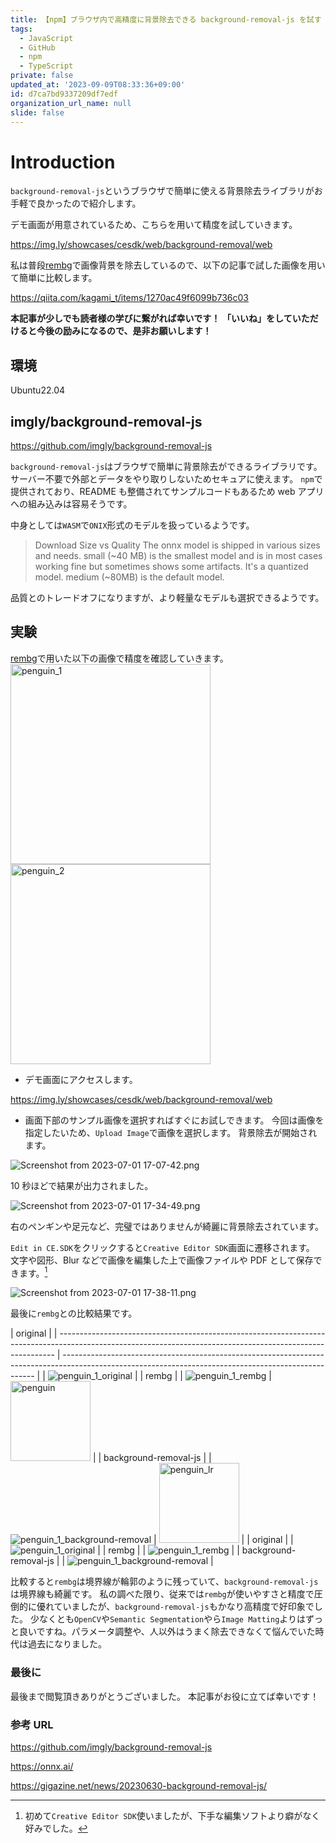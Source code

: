 ```yaml
---
title: 【npm】ブラウザ内で高精度に背景除去できる background-removal-js を試す
tags:
  - JavaScript
  - GitHub
  - npm
  - TypeScript
private: false
updated_at: '2023-09-09T08:33:36+09:00'
id: d7ca7bd9337209df7edf
organization_url_name: null
slide: false
---
```


# Introduction

`background-removal-js`というブラウザで簡単に使える背景除去ライブラリがお手軽で良かったので紹介します。

デモ画面が用意されているため、こちらを用いて精度を試していきます。

https://img.ly/showcases/cesdk/web/background-removal/web

私は普段[rembg](https://qiita.com/kagami_t/items/1270ac49f6099b736c03)で画像背景を除去しているので、以下の記事で試した画像を用いて簡単に比較します。

https://qiita.com/kagami_t/items/1270ac49f6099b736c03

**本記事が少しでも読者様の学びに繋がれば幸いです！**
**「いいね」をしていただけると今後の励みになるので、是非お願いします！**

## 環境

Ubuntu22.04

## imgly/background-removal-js

https://github.com/imgly/background-removal-js

`background-removal-js`はブラウザで簡単に背景除去ができるライブラリです。
サーバー不要で外部とデータをやり取りしないためセキュアに使えます。
`npm`で提供されており、README も整備されてサンプルコードもあるため web アプリへの組み込みは容易そうです。

中身としては`WASM`で`ONIX`形式のモデルを扱っているようです。

> Download Size vs Quality
> The onnx model is shipped in various sizes and needs.
> small (~40 MB) is the smallest model and is in most cases working fine but sometimes shows some artifacts. It's a quantized model.
> medium (~80MB) is the default model.

品質とのトレードオフになりますが、より軽量なモデルも選択できるようです。

## 実験

[rembg](https://qiita.com/kagami_t/items/1270ac49f6099b736c03)で用いた以下の画像で精度を確認していきます。
<img width="320" alt="penguin_1" src="https://qiita-image-store.s3.ap-northeast-1.amazonaws.com/0/3292052/24dfb079-9f78-adfc-869d-01f2c5b5b3a1.jpeg"><img width="320" alt="penguin_2" src="https://qiita-image-store.s3.ap-northeast-1.amazonaws.com/0/3292052/9981078e-d2ac-477e-70c8-9b248d120a20.jpeg">

- デモ画面にアクセスします。

https://img.ly/showcases/cesdk/web/background-removal/web

- 画面下部のサンプル画像を選択すればすぐにお試しできます。
  今回は画像を指定したいため、`Upload Image`で画像を選択します。
  背景除去が開始されます。

![Screenshot from 2023-07-01 17-07-42.png](https://qiita-image-store.s3.ap-northeast-1.amazonaws.com/0/3292052/fbb0a020-2372-6a1c-9097-fe340d3f9a28.png)

10 秒ほどで結果が出力されました。

![Screenshot from 2023-07-01 17-34-49.png](https://qiita-image-store.s3.ap-northeast-1.amazonaws.com/0/3292052/2abc5810-ba02-5f6a-d0ce-6a28356d8f37.png)

右のペンギンや足元など、完璧ではありませんが綺麗に背景除去されています。

`Edit in CE.SDK`をクリックすると`Creative Editor SDK`画面に遷移されます。
文字や図形、Blur などで画像を編集した上で画像ファイルや PDF として保存できます。[^1]
[^1]:初めて`Creative Editor SDK`使いましたが、下手な編集ソフトより癖がなく好みでした。

![Screenshot from 2023-07-01 17-38-11.png](https://qiita-image-store.s3.ap-northeast-1.amazonaws.com/0/3292052/bd59a5c7-d36f-1ab6-ed8e-43d96a7d17d4.png)

最後に`rembg`との比較結果です。

| original                                                                                                                                                    |
| ----------------------------------------------------------------------------------------------------------------------------------------------------------- | ----------------------------------------------------------------------------------------------------------------------------------------------------- |
| <img alt="penguin_1_original" src="https://qiita-image-store.s3.ap-northeast-1.amazonaws.com/0/3292052/24dfb079-9f78-adfc-869d-01f2c5b5b3a1.jpeg">          |
| rembg                                                                                                                                                       |
| <img alt="penguin_1_rembg" src="https://qiita-image-store.s3.ap-northeast-1.amazonaws.com/0/3292052/615f4a32-bed2-7345-2d08-27a0f258e34b.png">              | <img width="128" alt="penguin" src="https://qiita-image-store.s3.ap-northeast-1.amazonaws.com/0/3292052/e39dadb5-fc18-b615-827d-453baa59c606.jpeg">   |
| background-removal-js                                                                                                                                       |
| <img alt="penguin_1_background-removal" src="https://qiita-image-store.s3.ap-northeast-1.amazonaws.com/0/3292052/ae3fd332-bd68-1a61-89da-9bddb1df8b17.png"> | <img width="128" alt="penguin_lr" src="https://qiita-image-store.s3.ap-northeast-1.amazonaws.com/0/3292052/ae3fd332-bd68-1a61-89da-9bddb1df8b17.png"> |
| original                                                                                                                                                    |
| <img alt="penguin_1_original" src="https://qiita-image-store.s3.ap-northeast-1.amazonaws.com/0/3292052/9981078e-d2ac-477e-70c8-9b248d120a20.jpeg">          |
| rembg                                                                                                                                                       |
| <img alt="penguin_1_rembg" src="https://qiita-image-store.s3.ap-northeast-1.amazonaws.com/0/3292052/a0081fda-797e-210b-8170-9ef4290f05a8.png">              |
| background-removal-js                                                                                                                                       |
| <img alt="penguin_1_background-removal" src="https://qiita-image-store.s3.ap-northeast-1.amazonaws.com/0/3292052/5e698615-64ef-9c2c-0f37-4794e46e5219.png"> |

比較すると`rembg`は境界線が輪郭のように残っていて、`background-removal-js`は境界線も綺麗です。
私の調べた限り、従来では`rembg`が使いやすさと精度で圧倒的に優れていましたが、`background-removal-js`もかなり高精度で好印象でした。
少なくとも`OpenCV`や`Semantic Segmentation`やら`Image Matting`よりはずっと良いですね。パラメータ調整や、人以外はうまく除去できなくて悩んでいた時代は過去になりました。

### 最後に

最後まで閲覧頂きありがとうございました。
本記事がお役に立てば幸いです！

### 参考 URL

https://github.com/imgly/background-removal-js

https://onnx.ai/

https://gigazine.net/news/20230630-background-removal-js/
